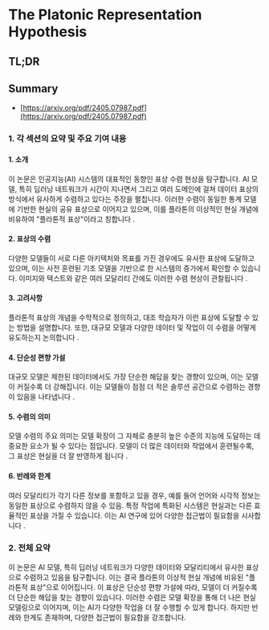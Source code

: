 # The Platonic Representation Hypothesis
## TL;DR
## Summary
- [https://arxiv.org/pdf/2405.07987.pdf](https://arxiv.org/pdf/2405.07987.pdf)

### 1. 각 섹션의 요약 및 주요 기여 내용

#### 1. 소개
이 논문은 인공지능(AI) 시스템의 대표적인 동향인 표상 수렴 현상을 탐구합니다. AI 모델, 특히 딥러닝 네트워크가 시간이 지나면서 그리고 여러 도메인에 걸쳐 데이터 표상의 방식에서 유사하게 수렴하고 있다는 주장을 펼칩니다. 이러한 수렴이 동일한 통계 모델에 기반한 현실의 공유 표상으로 이어지고 있으며, 이를 플라톤의 이상적인 현실 개념에 비유하여 "플라톤적 표상"이라고 칭합니다 .

#### 2. 표상의 수렴
다양한 모델들이 서로 다른 아키텍처와 목표를 가진 경우에도 유사한 표상에 도달하고 있으며, 이는 사전 훈련된 기초 모델을 기반으로 한 시스템의 증가에서 확인할 수 있습니다. 이미지와 텍스트와 같은 여러 모달리티 간에도 이러한 수렴 현상이 관찰됩니다  .

#### 3. 고려사항
플라톤적 표상의 개념을 수학적으로 정의하고, 대조 학습자가 이런 표상에 도달할 수 있는 방법을 설명합니다. 또한, 대규모 모델과 다양한 데이터 및 작업이 이 수렴을 어떻게 유도하는지 논의합니다 .

#### 4. 단순성 편향 가설
대규모 모델은 제한된 데이터에서도 가장 단순한 해답을 찾는 경향이 있으며, 이는 모델이 커질수록 더 강해집니다. 이는 모델들이 점점 더 적은 솔루션 공간으로 수렴하는 경향이 있음을 나타냅니다 .

#### 5. 수렴의 의미
모델 수렴의 주요 의미는 모델 확장이 그 자체로 충분히 높은 수준의 지능에 도달하는 데 중요한 요소가 될 수 있다는 점입니다. 모델이 더 많은 데이터와 작업에서 훈련될수록, 그 표상은 현실을 더 잘 반영하게 됩니다  .

#### 6. 반례와 한계
여러 모달리티가 각기 다른 정보를 포함하고 있을 경우, 예를 들어 언어와 시각적 정보는 동일한 표상으로 수렴하지 않을 수 있음. 특정 작업에 특화된 시스템은 현실과는 다른 효율적인 표상을 가질 수 있습니다. 이는 AI 연구에 있어 다양한 접근법이 필요함을 시사합니다  .

### 2. 전체 요약

이 논문은 AI 모델, 특히 딥러닝 네트워크가 다양한 데이터와 모달리티에서 유사한 표상으로 수렴하고 있음을 탐구합니다. 이는 결국 플라톤의 이상적 현실 개념에 비유된 "플라톤적 표상"으로 이어집니다. 이 표상은 단순성 편향 가설에 따라, 모델이 더 커질수록 더 단순한 해답을 찾는 경향이 있습니다. 이러한 수렴은 모델 확장을 통해 더 나은 현실 모델링으로 이어지며, 이는 AI가 다양한 작업을 더 잘 수행할 수 있게 합니다. 하지만 반례와 한계도 존재하며, 다양한 접근법이 필요함을 강조합니다.